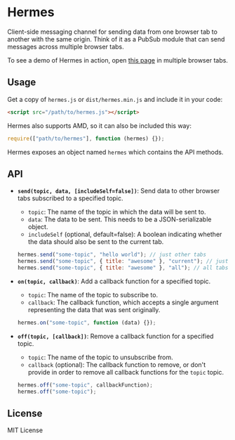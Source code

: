 # Hermes

Client-side messaging channel for sending data from one browser tab to another with the same origin. Think of it as a PubSub module that can send messages across multiple browser tabs.

To see a demo of Hermes in action, open [this page](https://hermes.arnelle.me/) in multiple browser tabs.

## Usage

Get a copy of `hermes.js` or `dist/hermes.min.js` and include it in your code:

```html
<script src="/path/to/hermes.js"></script>
```

Hermes also supports AMD, so it can also be included this way:

```js
require(["path/to/hermes"], function (hermes) {});
```

Hermes exposes an object named `hermes` which contains the API methods.

## API

-   **`send(topic, data, [includeSelf=false])`**: Send data to other browser tabs subscribed to a specified topic.

    -   `topic`: The name of the topic in which the data will be sent to.
    -   `data`: The data to be sent. This needs to be a JSON-serializable object.
    -   `includeSelf` (optional, default=false): A boolean indicating whether the data should also be sent to the current tab.

    ```js
    hermes.send("some-topic", "hello world"); // just other tabs
    hermes.send("some-topic", { title: "awesome" }, "current"); // just current tab
    hermes.send("some-topic", { title: "awesome" }, "all"); // all tabs
    ```

-   **`on(topic, callback)`**: Add a callback function for a specified topic.

    -   `topic`: The name of the topic to subscribe to.
    -   `callback`: The callback function, which accepts a single argument representing the data that was sent originally.

    ```js
    hermes.on("some-topic", function (data) {});
    ```

-   **`off(topic, [callback])`**: Remove a callback function for a specified topic.

    -   `topic`: The name of the topic to unsubscribe from.
    -   `callback` (optional): The callback function to remove, or don't provide in order to remove all callback functions for the `topic` topic.

    ```js
    hermes.off("some-topic", callbackFunction);
    hermes.off("some-topic");
    ```

## License

MIT License
